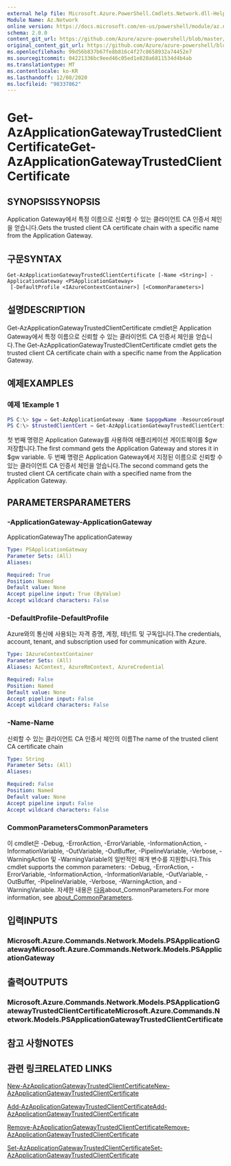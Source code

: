 ```yaml
---
external help file: Microsoft.Azure.PowerShell.Cmdlets.Network.dll-Help.xml
Module Name: Az.Network
online version: https://docs.microsoft.com/en-us/powershell/module/az.network/get-azapplicationgatewaytrustedclientcertificate
schema: 2.0.0
content_git_url: https://github.com/Azure/azure-powershell/blob/master/src/Network/Network/help/Get-AzApplicationGatewayTrustedClientCertificate.md
original_content_git_url: https://github.com/Azure/azure-powershell/blob/master/src/Network/Network/help/Get-AzApplicationGatewayTrustedClientCertificate.md
ms.openlocfilehash: 99d56b837b67fe8b816c4f27c8658932a74452e7
ms.sourcegitcommit: 04221336bc9eed46c05ed1e828a6811534d4b4ab
ms.translationtype: MT
ms.contentlocale: ko-KR
ms.lasthandoff: 12/08/2020
ms.locfileid: "98337862"
---
```

# <span data-ttu-id="5770a-101">Get-AzApplicationGatewayTrustedClientCertificate</span><span class="sxs-lookup"><span data-stu-id="5770a-101">Get-AzApplicationGatewayTrustedClientCertificate</span></span>

## <span data-ttu-id="5770a-102">SYNOPSIS</span><span class="sxs-lookup"><span data-stu-id="5770a-102">SYNOPSIS</span></span>
<span data-ttu-id="5770a-103">Application Gateway에서 특정 이름으로 신뢰할 수 있는 클라이언트 CA 인증서 체인을 얻습니다.</span><span class="sxs-lookup"><span data-stu-id="5770a-103">Gets the trusted client CA certificate chain with a specific name from the Application Gateway.</span></span>

## <span data-ttu-id="5770a-104">구문</span><span class="sxs-lookup"><span data-stu-id="5770a-104">SYNTAX</span></span>

```
Get-AzApplicationGatewayTrustedClientCertificate [-Name <String>] -ApplicationGateway <PSApplicationGateway>
 [-DefaultProfile <IAzureContextContainer>] [<CommonParameters>]
```

## <span data-ttu-id="5770a-105">설명</span><span class="sxs-lookup"><span data-stu-id="5770a-105">DESCRIPTION</span></span>
<span data-ttu-id="5770a-106">Get-AzApplicationGatewayTrustedClientCertificate cmdlet은 Application Gateway에서 특정 이름으로 신뢰할 수 있는 클라이언트 CA 인증서 체인을 얻습니다.</span><span class="sxs-lookup"><span data-stu-id="5770a-106">The Get-AzApplicationGatewayTrustedClientCertificate cmdlet gets the trusted client CA certificate chain with a specific name from the Application Gateway.</span></span>

## <span data-ttu-id="5770a-107">예제</span><span class="sxs-lookup"><span data-stu-id="5770a-107">EXAMPLES</span></span>

### <span data-ttu-id="5770a-108">예제 1</span><span class="sxs-lookup"><span data-stu-id="5770a-108">Example 1</span></span>
```powershell
PS C:\> $gw = Get-AzApplicationGateway -Name $appgwName -ResourceGroupName $resgpName
PS C:\> $trustedClientCert = Get-AzApplicationGatewayTrustedClientCertificate -ApplicationGateway $gw -Name $certName
```

<span data-ttu-id="5770a-109">첫 번째 명령은 Application Gateway를 사용하여 애플리케이션 게이트웨이를 $gw 저장합니다.</span><span class="sxs-lookup"><span data-stu-id="5770a-109">The first command gets the Application Gateway and stores it in $gw variable.</span></span> <span data-ttu-id="5770a-110">두 번째 명령은 Application Gateway에서 지정된 이름으로 신뢰할 수 있는 클라이언트 CA 인증서 체인을 얻습니다.</span><span class="sxs-lookup"><span data-stu-id="5770a-110">The second command gets the trusted client CA certificate chain with a specified name from the Application Gateway.</span></span>

## <span data-ttu-id="5770a-111">PARAMETERS</span><span class="sxs-lookup"><span data-stu-id="5770a-111">PARAMETERS</span></span>

### <span data-ttu-id="5770a-112">-ApplicationGateway</span><span class="sxs-lookup"><span data-stu-id="5770a-112">-ApplicationGateway</span></span>
<span data-ttu-id="5770a-113">ApplicationGateway</span><span class="sxs-lookup"><span data-stu-id="5770a-113">The applicationGateway</span></span>

```yaml
Type: PSApplicationGateway
Parameter Sets: (All)
Aliases:

Required: True
Position: Named
Default value: None
Accept pipeline input: True (ByValue)
Accept wildcard characters: False
```

### <span data-ttu-id="5770a-114">-DefaultProfile</span><span class="sxs-lookup"><span data-stu-id="5770a-114">-DefaultProfile</span></span>
<span data-ttu-id="5770a-115">Azure와의 통신에 사용되는 자격 증명, 계정, 테넌트 및 구독입니다.</span><span class="sxs-lookup"><span data-stu-id="5770a-115">The credentials, account, tenant, and subscription used for communication with Azure.</span></span>

```yaml
Type: IAzureContextContainer
Parameter Sets: (All)
Aliases: AzContext, AzureRmContext, AzureCredential

Required: False
Position: Named
Default value: None
Accept pipeline input: False
Accept wildcard characters: False
```

### <span data-ttu-id="5770a-116">-Name</span><span class="sxs-lookup"><span data-stu-id="5770a-116">-Name</span></span>
<span data-ttu-id="5770a-117">신뢰할 수 있는 클라이언트 CA 인증서 체인의 이름</span><span class="sxs-lookup"><span data-stu-id="5770a-117">The name of the trusted client CA certificate chain</span></span>

```yaml
Type: String
Parameter Sets: (All)
Aliases:

Required: False
Position: Named
Default value: None
Accept pipeline input: False
Accept wildcard characters: False
```

### <span data-ttu-id="5770a-118">CommonParameters</span><span class="sxs-lookup"><span data-stu-id="5770a-118">CommonParameters</span></span>
<span data-ttu-id="5770a-119">이 cmdlet은 -Debug, -ErrorAction, -ErrorVariable, -InformationAction, -InformationVariable, -OutVariable, -OutBuffer, -PipelineVariable, -Verbose, -WarningAction 및 -WarningVariable의 일반적인 매개 변수를 지원합니다.</span><span class="sxs-lookup"><span data-stu-id="5770a-119">This cmdlet supports the common parameters: -Debug, -ErrorAction, -ErrorVariable, -InformationAction, -InformationVariable, -OutVariable, -OutBuffer, -PipelineVariable, -Verbose, -WarningAction, and -WarningVariable.</span></span> <span data-ttu-id="5770a-120">자세한 내용은 [다음](http://go.microsoft.com/fwlink/?LinkID=113216)about_CommonParameters.</span><span class="sxs-lookup"><span data-stu-id="5770a-120">For more information, see [about_CommonParameters](http://go.microsoft.com/fwlink/?LinkID=113216).</span></span>

## <span data-ttu-id="5770a-121">입력</span><span class="sxs-lookup"><span data-stu-id="5770a-121">INPUTS</span></span>

### <span data-ttu-id="5770a-122">Microsoft.Azure.Commands.Network.Models.PSApplicationGateway</span><span class="sxs-lookup"><span data-stu-id="5770a-122">Microsoft.Azure.Commands.Network.Models.PSApplicationGateway</span></span>

## <span data-ttu-id="5770a-123">출력</span><span class="sxs-lookup"><span data-stu-id="5770a-123">OUTPUTS</span></span>

### <span data-ttu-id="5770a-124">Microsoft.Azure.Commands.Network.Models.PSApplicationGatewayTrustedClientCertificate</span><span class="sxs-lookup"><span data-stu-id="5770a-124">Microsoft.Azure.Commands.Network.Models.PSApplicationGatewayTrustedClientCertificate</span></span>

## <span data-ttu-id="5770a-125">참고 사항</span><span class="sxs-lookup"><span data-stu-id="5770a-125">NOTES</span></span>

## <span data-ttu-id="5770a-126">관련 링크</span><span class="sxs-lookup"><span data-stu-id="5770a-126">RELATED LINKS</span></span>

[<span data-ttu-id="5770a-127">New-AzApplicationGatewayTrustedClientCertificate</span><span class="sxs-lookup"><span data-stu-id="5770a-127">New-AzApplicationGatewayTrustedClientCertificate</span></span>](./New-AzApplicationGatewayTrustedClientCertificate.md)

[<span data-ttu-id="5770a-128">Add-AzApplicationGatewayTrustedClientCertificate</span><span class="sxs-lookup"><span data-stu-id="5770a-128">Add-AzApplicationGatewayTrustedClientCertificate</span></span>](./Add-AzApplicationGatewayTrustedClientCertificate.md)

[<span data-ttu-id="5770a-129">Remove-AzApplicationGatewayTrustedClientCertificate</span><span class="sxs-lookup"><span data-stu-id="5770a-129">Remove-AzApplicationGatewayTrustedClientCertificate</span></span>](./Remove-AzApplicationGatewayTrustedClientCertificate.md)

[<span data-ttu-id="5770a-130">Set-AzApplicationGatewayTrustedClientCertificate</span><span class="sxs-lookup"><span data-stu-id="5770a-130">Set-AzApplicationGatewayTrustedClientCertificate</span></span>](./Set-AzApplicationGatewayTrustedClientCertificate.md)